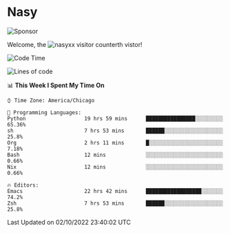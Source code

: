 # Nasy

<!--
<p align="center">
<img height="200" src="https://github-readme-stats.vercel.app/api?username=nasyxx&count_private=true&show_icons=true&theme=dracula&include_all_commits=true"/>
<img height="200" src="https://github-readme-stats.vercel.app/api/top-langs/?username=nasyxx&theme=dracula&hide=html,jupyter+notebook&count_private=true&show_icons=true"/>
</p>

  
----------------
-->

![Sponsor](https://img.shields.io/static/v1.svg?label=Sponsor&message=%E2%9D%A4&logo=GitHub&style=flat&color=pink)
 
Welcome, the ![nasyxx visitor counter](https://count.getloli.com/get/@nasyxx?theme=rule34)th vistor!
 
<!--START_SECTION:waka-->
![Code Time](http://img.shields.io/badge/Code%20Time-2%2C690%20hrs%2028%20mins-blue)

![Lines of code](https://img.shields.io/badge/From%20Hello%20World%20I%27ve%20Written-5%20Million%20lines%20of%20code-blue)

📊 **This Week I Spent My Time On** 

```text
⌚︎ Time Zone: America/Chicago

💬 Programming Languages: 
Python                   19 hrs 59 mins      ████████████████░░░░░░░░░   65.36% 
sh                       7 hrs 53 mins       ██████░░░░░░░░░░░░░░░░░░░   25.8% 
Org                      2 hrs 11 mins       █░░░░░░░░░░░░░░░░░░░░░░░░   7.18% 
Bash                     12 mins             ░░░░░░░░░░░░░░░░░░░░░░░░░   0.66% 
Nix                      12 mins             ░░░░░░░░░░░░░░░░░░░░░░░░░   0.66%

🔥 Editors: 
Emacs                    22 hrs 42 mins      ██████████████████░░░░░░░   74.2% 
Zsh                      7 hrs 53 mins       ██████░░░░░░░░░░░░░░░░░░░   25.8%

```


 Last Updated on 02/10/2022 23:40:02 UTC
<!--END_SECTION:waka-->

<!-- ![visitors](https://visitor-badge.laobi.icu/badge?page_id=nasyxx.nasyxx) -->
